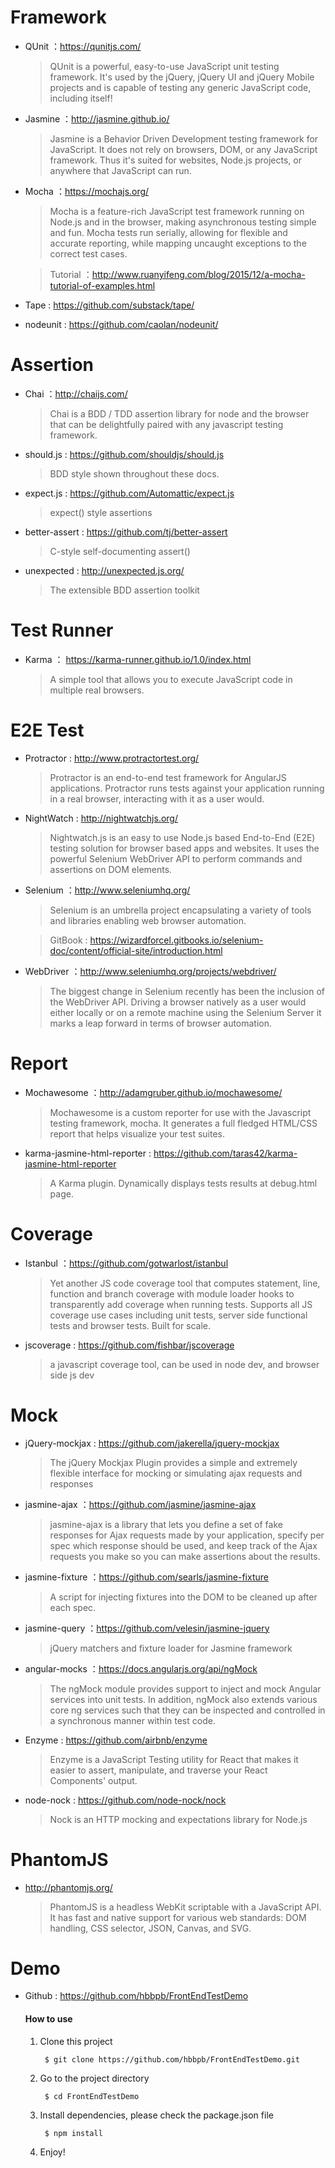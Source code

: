 # Framework

- QUnit ：https://qunitjs.com/
    > QUnit is a powerful, easy-to-use JavaScript unit testing framework. It's used by the jQuery, jQuery UI and jQuery Mobile projects and is capable of testing any generic JavaScript code, including itself!

- Jasmine ：http://jasmine.github.io/
    > Jasmine is a Behavior Driven Development testing framework for JavaScript. It does not rely on browsers, DOM, or any JavaScript framework. Thus it's suited for websites, Node.js projects, or anywhere that JavaScript can run.

- Mocha ：https://mochajs.org/
    > Mocha is a feature-rich JavaScript test framework running on Node.js and in the browser, making asynchronous testing simple and fun. Mocha tests run serially, allowing for flexible and accurate reporting, while mapping uncaught exceptions to the correct test cases.
    
    > Tutorial ：http://www.ruanyifeng.com/blog/2015/12/a-mocha-tutorial-of-examples.html

- Tape : https://github.com/substack/tape/

- nodeunit : https://github.com/caolan/nodeunit/

# Assertion

- Chai ：http://chaijs.com/
    > Chai is a BDD / TDD assertion library for node and the browser that can be delightfully paired with any javascript testing framework.

- should.js : https://github.com/shouldjs/should.js
    > BDD style shown throughout these docs.

- expect.js : https://github.com/Automattic/expect.js
    > expect() style assertions

- better-assert : https://github.com/tj/better-assert
    > C-style self-documenting assert()

- unexpected : http://unexpected.js.org/
    > The extensible BDD assertion toolkit

# Test Runner

- Karma ： https://karma-runner.github.io/1.0/index.html
    > A simple tool that allows you to execute JavaScript code in multiple real browsers.

# E2E Test

- Protractor : http://www.protractortest.org/
    > Protractor is an end-to-end test framework for AngularJS applications. Protractor runs tests against your application running in a real browser, interacting with it as a user would.

- NightWatch : http://nightwatchjs.org/
    > Nightwatch.js is an easy to use Node.js based End-to-End (E2E) testing solution for browser based apps and websites. It uses the powerful Selenium WebDriver API to perform commands and assertions on DOM elements.

- Selenium ：http://www.seleniumhq.org/
    > Selenium is an umbrella project encapsulating a variety of tools and libraries enabling web browser automation.
    
    > GitBook : https://wizardforcel.gitbooks.io/selenium-doc/content/official-site/introduction.html

- WebDriver ：http://www.seleniumhq.org/projects/webdriver/
    > The biggest change in Selenium recently has been the inclusion of the WebDriver API. Driving a browser natively as a user would either locally or on a remote machine using the Selenium Server it marks a leap forward in terms of browser automation.

# Report

- Mochawesome ：http://adamgruber.github.io/mochawesome/
    > Mochawesome is a custom reporter for use with the Javascript testing framework, mocha. It generates a full fledged HTML/CSS report that helps visualize your test suites.

- karma-jasmine-html-reporter : https://github.com/taras42/karma-jasmine-html-reporter
    > A Karma plugin. Dynamically displays tests results at debug.html page.

# Coverage

- Istanbul ：https://github.com/gotwarlost/istanbul
    > Yet another JS code coverage tool that computes statement, line, function and branch coverage with module loader hooks to transparently add coverage when running tests. Supports all JS coverage use cases including unit tests, server side functional tests and browser tests. Built for scale.

- jscoverage : https://github.com/fishbar/jscoverage
    > a javascript coverage tool, can be used in node dev, and browser side js dev

# Mock

- jQuery-mockjax : https://github.com/jakerella/jquery-mockjax
    > The jQuery Mockjax Plugin provides a simple and extremely flexible interface for mocking or simulating ajax requests and responses

- jasmine-ajax ：https://github.com/jasmine/jasmine-ajax
    > jasmine-ajax is a library that lets you define a set of fake responses for Ajax requests made by your application, specify per spec which response should be used, and keep track of the Ajax requests you make so you can make assertions about the results.

- jasmine-fixture ：https://github.com/searls/jasmine-fixture
    > A script for injecting fixtures into the DOM to be cleaned up after each spec.

- jasmine-query ：https://github.com/velesin/jasmine-jquery
    > jQuery matchers and fixture loader for Jasmine framework

- angular-mocks ：https://docs.angularjs.org/api/ngMock
    > The ngMock module provides support to inject and mock Angular services into unit tests. In addition, ngMock also extends various core ng services such that they can be inspected and controlled in a synchronous manner within test code.

- Enzyme : https://github.com/airbnb/enzyme
    > Enzyme is a JavaScript Testing utility for React that makes it easier to assert, manipulate, and traverse your React Components' output.

- node-nock : https://github.com/node-nock/nock
    > Nock is an HTTP mocking and expectations library for Node.js

# PhantomJS

- http://phantomjs.org/
    
    > PhantomJS is a headless WebKit scriptable with a JavaScript API. It has fast and native support for various web standards: DOM handling, CSS selector, JSON, Canvas, and SVG.

# Demo

- Github : https://github.com/hbbpb/FrontEndTestDemo

    #### How to use
    
    1. Clone this project
    
            $ git clone https://github.com/hbbpb/FrontEndTestDemo.git

    2. Go to the project directory

            $ cd FrontEndTestDemo

    3. Install dependencies, please check the package.json file

            $ npm install

    4. Enjoy!